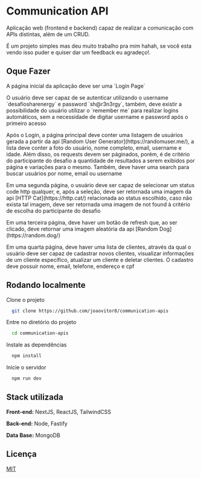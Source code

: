 # Communication API

Aplicação web (frontend e backend) capaz de realizar a comunicação com APIs distintas, além de um CRUD.

É um projeto simples mas deu muito trabalho pra mim hahah, se você esta vendo isso puder e quiser dar um feedback eu agradeço!.


## Oque Fazer

<p>A página inicial da aplicação deve ser uma `Login Page`</p>
<p>O usuário deve ser capaz de se autenticar utilizando o username `desafiosharenergy` e password `sh@r3n3rgy`, também, deve existir a possibilidade do usuário utilizar o `remember me` para realizar logins automáticos, sem a necessidade de digitar username e password após o primeiro acesso</p>
<p>Após o Login, a página principal deve conter uma listagem de usuários gerada a partir da api [Random User Generator](https://randomuser.me/), a lista deve conter a foto do usuário, nome completo, email, username e idade. Além disso, os requests devem ser páginados, porém, é de critério do participante do desafio a quantidade de resultados a serem exibidos por página e variações para o mesmo. Também, deve haver uma search para buscar usuários por nome, email ou username</p>
<p>Em uma segunda página, o usuário deve ser capaz de selecionar um status code http qualquer, e, após a seleção, deve ser retornada uma imagem da api [HTTP Cat](https://http.cat/) relacionada ao status escolhido, caso não exista tal imagem, deve ser retornada uma imagem de not found à critério de escolha do participante do desafio</p>
<p>Em uma terceira página, deve haver um botão de refresh que, ao ser clicado, deve retornar uma imagem aleatória da api [Random Dog](https://random.dog/)</p>
<p>Em uma quarta página, deve haver uma lista de clientes, através da qual o usuário deve ser capaz de cadastrar novos clientes, visualizar informações de um cliente específico, atualizar um cliente e deletar clientes. O cadastro deve possuir nome, email, telefone, endereço e cpf</p>


## Rodando localmente

Clone o projeto

```bash
  git clone https://github.com/joaovitor8/communication-apis
```

Entre no diretório do projeto

```bash
  cd communication-apis
```

Instale as dependências

```bash
  npm install
```

Inicie o servidor

```bash
  npm run dev
```


## Stack utilizada

**Front-end:** NextJS, ReactJS, TailwindCSS

**Back-end:** Node, Fastify

**Data Base:** MongoDB


## Licença

[MIT](https://choosealicense.com/licenses/mit/)

